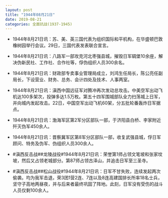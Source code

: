 ```yaml
---
layout: post
title: "1944年08月21日"
date: 2019-08-21
categories: 全面抗战(1937-1945)
---
```


<meta name="referrer" content="no-referrer" />

- 1944年8月21日讯：苏、美、英三国代表为组织国际和平机构，在华盛顿巴敦橡树园举行会议。29日，三国代表发表联合宣言。 

- 1944年8月21日讯：八路军一部攻克河北枣强县城，摧毁日军碉堡10余座，解决伪新民社、工作社、合作社等，俘伪组织人员300余名。 

- 1944年8月21日讯：财政部专卖事业管理局成立，刘鸿生任局长，陈公亮任副局长，下设营业、财务、总务、会计四处及技术、人事两室。 

- 1944年8月21日讯：滇西中国远征军对腾冲再次发动总攻击。中美空军出动飞机达100多架次，投弹多达1.5万枚。第五十四军围城部队全力扫荡城上日军，并向城内发起攻击。22日，中国空军出动飞机60架，分五批轮番轰炸日军据点。 

- 1944年8月21日讯：渤海军区第2军分区部队一部，于济阳县白桥、李家附近歼灭伪军450余人。 

- 1944年8月21日讯：晋察冀军区第8军分区部队一部，收复武强县城，俘日军顾问、特务及伪军、伪组织人员300余人。 

- #滇西反击战##龙陵战役#1944年8月21日讯：荣誉第1师占领文笔坡和张家坟坡，然后又占领老城部分。第87师占领古泽山，并追击日军至三圣寺。 

- #滇西反击战##松山战役#1944年8月21日讯：日军不甘失败，连续发起两次偷袭。均为我军击退，荣3团1营2连、7连以及8连高建国排长所率18名士兵，坚守子高地两昼夜，并与后来者最终巩固了阵地。此刻，日军没有受伤的战斗人员仅剩100余人。 

